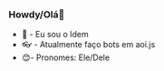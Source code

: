 ### Howdy/Olá👋
- 🎩 - Eu sou o Idem
- 👓 - Atualmente faço bots em aoi.js
- 😊- Pronomes: Ele/Dele
<!--
**TioIdem/TioIdem** is a ✨ _special_ ✨ repository because its `README.md` (this file) appears on your GitHub profile.

Here are some ideas to get you started:

- 🔭 I’m currently working on ...
- 🌱 I’m currently learning ...
- 👯 I’m looking to collaborate on ...
- 🤔 I’m looking for help with ...
- 💬 Ask me about ...
- 📫 How to reach me: ...
- 😄 Pronouns: ...
- ⚡ Fun fact: ...
-->
